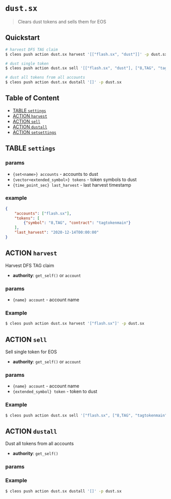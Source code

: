 # `dust.sx`

> Clears dust tokens and sells them for EOS

## Quickstart

```bash
# harvest DFS TAG claim
$ cleos push action dust.sx harvest '[["flash.sx", "dust"]]' -p dust.sx

# dust single token
$ cleos push action dust.sx sell '[["flash.sx", "dust"], ["8,TAG", "tagtokenmain"]]' -p dust.sx

# dust all tokens from all accounts
$ cleos push action dust.sx dustall '[]' -p dust.sx
```

## Table of Content

- [TABLE `settings`](#table-settings)
- [ACTION `harvest`](#table-harvest)
- [ACTION `sell`](#table-dust)
- [ACTION `dustall`](#table-dustall)
- [ACTION `setsettings`](#table-setsettings)

## TABLE `settings`

### params

- `{set<name>} accounts` - accounts to dust
- `{vector<extended_symbol>} tokens` - token symbols to dust
- `{time_point_sec} last_harvest` - last harvest timestamp

### example

```json
{
    "accounts": ["flash.sx"],
    "tokens": [
        {"symbol": "8,TAG", "contract": "tagtokenmain"}
    ],
    "last_harvest": "2020-12-14T00:00:00"
}
```

## ACTION `harvest`

Harvest DFS TAG claim

- **authority**: `get_self()` or `account`

### params

- `{name} account` - account name

### Example

```bash
$ cleos push action dust.sx harvest '["flash.sx"]' -p dust.sx
```

## ACTION `sell`

Sell single token for EOS

- **authority**: `get_self()` or `account`

### params

- `{name} account` - account name
- `{extended_symbol} token` - token to dust

### Example

```bash
$ cleos push action dust.sx sell '["flash.sx", ["8,TAG", "tagtokenmain"]]' -p dust.sx
```

## ACTION `dustall`

Dust all tokens from all accounts

- **authority**: `get_self()`

### params

### Example

```bash
$ cleos push action dust.sx dustall '[]' -p dust.sx
```
